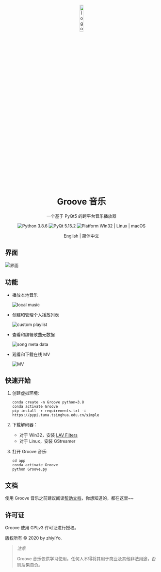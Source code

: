<p align="center">
  <img width="15%" align="center" src="../app/resource/images/logo/logo.png" alt="logo">
</p>
  <h1 align="center">
  Groove 音乐
</h1>
<p align="center">
  一个基于 PyQt5 的跨平台音乐播放器
</p>

<p align="center">

  <a style="text-decoration:none">
    <img src="https://img.shields.io/badge/Python-3.8.6-blue.svg?color=00B16A" alt="Python 3.8.6"/>
  </a>

  <a style="text-decoration:none">
    <img src="https://img.shields.io/badge/PyQt-5.15.2-blue?color=00B16A" alt="PyQt 5.15.2"/>
  </a>

  <a style="text-decoration:none">
    <img src="https://img.shields.io/badge/Platform-Win32%20|%20Linux%20|%20macOS-blue?color=00B16A" alt="Platform Win32 | Linux | macOS"/>
  </a>
</p>

<p align="center">
<a href="../README.md">English</a> | 简体中文
</p>

## 界面
![界面](source/_static/images/Groove音乐.jpg)

## 功能

* 播放本地音乐

  ![local music](source/_static/images/本地音乐.gif)

* 创建和管理个人播放列表

  ![custom playlist](source/_static/images/播放列表.gif)

* 查看和编辑歌曲元数据

  ![song meta data](source/_static/images/歌曲信息.gif)

* 观看和下载在线 MV

  ![MV](source/_static/images/播放和下载MV.jpg)


## 快速开始
1. 创建虚拟环境:

    ```shell
    conda create -n Groove python=3.8
    conda activate Groove
    pip install -r requirements.txt -i https://pypi.tuna.tsinghua.edu.cn/simple
    ```

2. 下载解码器：
   * 对于 Win32，安装 [LAV Filters](https://github.com/Nevcairiel/LAVFilters/releases/download/0.74/LAVFilters-0.74-Installer.exe)
   * 对于 Linux，安装 GStreamer


3. 打开 Groove 音乐:

    ```shell
    cd app
    conda activate Groove
    python Groove.py
    ```

## 文档
使用 Groove 音乐之前建议阅读[帮助文档](https://groove-music.readthedocs.io)，你想知道的，都在这里~~

## 许可证

Groove 使用 GPLv3 许可证进行授权。

版权所有 © 2020 by zhiyiYo.

> *注意*
>
> Groove 音乐仅供学习使用，任何人不得将其用于商业及其他非法用途，否则后果自负。